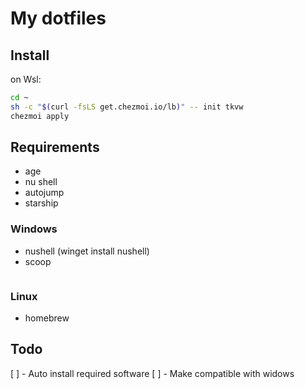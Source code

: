 # My dotfiles

## Install

on Wsl:

```sh
cd ~
sh -c "$(curl -fsLS get.chezmoi.io/lb)" -- init tkvw
chezmoi apply
```

## Requirements

- age
- nu shell
- autojump
- starship

### Windows

- nushell (winget install nushell)
- scoop

```

```

### Linux

- homebrew

## Todo

[ ] - Auto install required software
[ ] - Make compatible with widows
